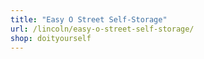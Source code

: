 ```yaml
---
title: "Easy O Street Self-Storage"
url: /lincoln/easy-o-street-self-storage/
shop: doityourself
---
```

